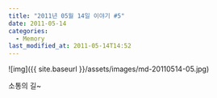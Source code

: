 ```yaml
---
title: "2011년 05월 14일 이야기 #5"
date: 2011-05-14
categories:
  - Memory
last_modified_at: 2011-05-14T14:52
---
```


![img]({{ site.baseurl }}/assets/images/md-20110514-05.jpg)

소통의 길~